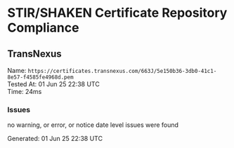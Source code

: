 # STIR/SHAKEN Certificate Repository Compliance

## TransNexus

Name: `https://certificates.transnexus.com/663J/5e150b36-3db0-41c1-8e57-f4585fe4968d.pem`\
Tested At: 01 Jun 25 22:38 UTC\
Time: 24ms

### Issues

no warning, or error, or notice date level issues were found

Generated: 01 Jun 25 22:38 UTC